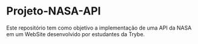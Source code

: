 # Projeto-NASA-API
Este repositório tem como objetivo a implementação de uma API da NASA em um WebSite desenvolvido por estudantes da Trybe.
